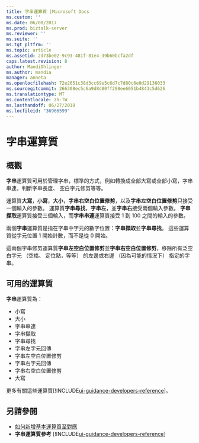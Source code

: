 ```yaml
---
title: 字串運算質 |Microsoft Docs
ms.custom: ''
ms.date: 06/08/2017
ms.prod: biztalk-server
ms.reviewer: ''
ms.suite: ''
ms.tgt_pltfrm: ''
ms.topic: article
ms.assetid: 2d73be02-9c93-481f-81e4-39b60bcfa2df
caps.latest.revision: 8
author: MandiOhlinger
ms.author: mandia
manager: anneta
ms.openlocfilehash: 72e2651c38d3cc69e5c6d7c7d80c6e0d29136033
ms.sourcegitcommit: 266308ec5c6a9d8d80ff298ee6051b4843c5d626
ms.translationtype: MT
ms.contentlocale: zh-TW
ms.lasthandoff: 06/27/2018
ms.locfileid: "36966599"
---
```

# <a name="string-functoids"></a>字串運算質

## <a name="overview"></a>概觀
**字串**運算質可用於管理字串，標準的方式，例如轉換成全部大寫或全部小寫，字串串連，判斷字串長度、 空白字元修剪等等。  

 運算質**大寫**，**小寫**，**大小**，**字串右空白位置修剪**，以及**字串左空白位置修剪**只接受一個輸入的參數。 運算質**字串尋找**，**字串左**，並**字串右**接受兩個輸入參數。 **字串擷取**運算質接受三個輸入，而**字串串連**運算質接受 1 到 100 之間的輸入的參數。  

 兩個**字串**運算質是指在字串中字元的數字位置：**字串擷取**並**字串尋找**。 這些運算質從字元位置 1 開始計數，而不是從 0 開始。  

 這兩個字串修剪運算質**字串左空白位置修剪**並**字串右空白位置修剪**，移除所有泛空白字元 （空格、 定位點，等等） 的左邊或右邊 （因為可能的情況下） 指定的字串。  

## <a name="available-functoids"></a>可用的運算質 
 **字串**運算質為： 

* 小寫
* 大小
* 字串串連
* 字串擷取
* 字串尋找
* 字串左字元回傳
* 字串左空白位置修剪
* 字串右字元回傳
* 字串右空白位置修剪
* 大寫

更多有關這些運算質[!INCLUDE[ui-guidance-developers-reference](../includes/ui-guidance-developers-reference.md)]。

## <a name="see-also"></a>另請參閱  
- [如何新增基本運算質至對應](../core/how-to-add-basic-functoids-to-a-map.md)   
- **字串運算質參考** [!INCLUDE[ui-guidance-developers-reference](../includes/ui-guidance-developers-reference.md)]
